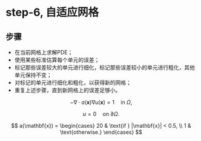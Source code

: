 # step-6, 自适应网格

## 步骤

- 在当前网格上求解PDE；
- 使用某些标准估算每个单元的误差；
- 标记那些误差较大的单元进行细化，标记那些误差较小的单元进行粗化，其他单元保持不变；
- 对标记的单元进行细化和粗化，以获得新的网格；
- 重复上述步骤，直到新网格上的误差足够小。




$$
-\nabla \cdot a(\mathbf{x}) \nabla u(\mathbf{x}) = 1 \quad \text{in } \Omega,
$$

$$
u = 0 \quad \text{on } \partial \Omega.
$$

$$
a(\mathbf{x}) =
\begin{cases}
20 & \text{if } |\mathbf{x}| < 0.5, \\
1 & \text{otherwise.}
\end{cases}
$$



<!--stackedit_data:
eyJoaXN0b3J5IjpbLTIyMjE0ODQxMiwtMTQ2OTI5MTMxOV19
-->